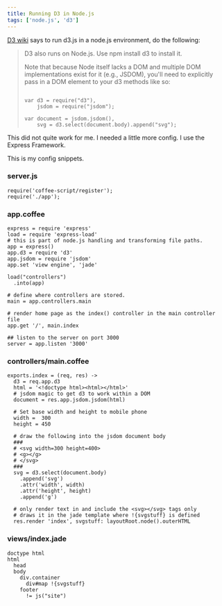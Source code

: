 ```yaml
---
title: Running D3 in Node.js
tags: ['node.js', 'd3']
---
```


[D3 wiki](https://github.com/mbostock/d3/wiki) says to run d3.js in a node.js environment, do the following:

<blockquote>
 D3 also runs on Node.js. Use npm install d3 to install it.

 Note that because Node itself lacks a DOM and multiple DOM implementations exist
for it (e.g., JSDOM), you'll need to explicitly pass in a DOM element to your d3
 methods like so:
<pre><code>
var d3 = require("d3"),
    jsdom = require("jsdom");

var document = jsdom.jsdom(),
    svg = d3.select(document.body).append("svg");
</code></pre>
</blockquote>

This did not quite work for me.  I needed a little more config.
I use the Express Framework.

This is my config snippets.

### server.js
```
require('coffee-script/register');
require('./app');
```


### app.coffee
```
express = require 'express'
load = require 'express-load'
# this is part of node.js handling and transforming file paths.
app = express()
app.d3 = require 'd3'
app.jsdom = require 'jsdom'
app.set 'view engine', 'jade'

load("controllers")
  .into(app)

# define where controllers are stored.
main = app.controllers.main

# render home page as the index() controller in the main controller file
app.get '/', main.index

## listen to the server on port 3000
server = app.listen '3000'
```

### controllers/main.coffee
```
exports.index = (req, res) ->
  d3 = req.app.d3
  html = '<!doctype html><html></html>'
  # jsdom magic to get d3 to work within a DOM
  document = res.app.jsdom.jsdom(html)

  # Set base width and height to mobile phone
  width =  300
  height = 450

  # draw the following into the jsdom document body
  ###
  # <svg width=300 height=400>
  # <g></g>
  # </svg>
  ###
  svg = d3.select(document.body)
    .append('svg')
    .attr('width', width)
    .attr('height', height)
    .append('g')

  # only render text in and include the <svg></svg> tags only
  # draws it in the jade template where !{svgstuff} is defined
  res.render 'index', svgstuff: layoutRoot.node().outerHTML

```
### views/index.jade
```
doctype html
html
  head
  body
    div.container
      div#map !{svgstuff}
    footer
      != js("site")
```
